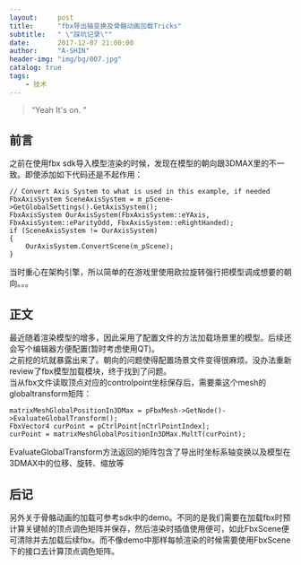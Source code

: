 ```yaml
---
layout:     post
title:      "fbx导出轴变换及骨骼动画加载Tricks"
subtitle:   " \"踩坑记录\""
date:       2017-12-07 21:00:00
author:     "A-SHIN"
header-img: "img/bg/007.jpg"
catalog: true
tags:
    - 技术
---
```


> “Yeah It's on. ”


## 前言
之前在使用fbx sdk导入模型渲染的时候，发现在模型的朝向跟3DMAX里的不一致。即使添加如下代码还是不起作用：
```
// Convert Axis System to what is used in this example, if needed
FbxAxisSystem SceneAxisSystem = m_pScene->GetGlobalSettings().GetAxisSystem();
FbxAxisSystem OurAxisSystem(FbxAxisSystem::eYAxis, FbxAxisSystem::eParityOdd, FbxAxisSystem::eRightHanded);
if (SceneAxisSystem != OurAxisSystem)
{
	OurAxisSystem.ConvertScene(m_pScene);
}
```
当时重心在架构引擎，所以简单的在游戏里使用欧拉旋转强行把模型调成想要的朝向。。。
## 正文
最近随着渲染模型的增多，因此采用了配置文件的方法加载场景里的模型。后续还会写个编辑器方便配置(暂时考虑使用QT)。  
之前挖的坑就暴露出来了。朝向的问题使得配置场景文件变得很麻烦。没办法重新review了fbx模型加载模块，终于找到了问题。  
当从fbx文件读取顶点对应的controlpoint坐标保存后，需要乘这个mesh的globaltransform矩阵：
```
matrixMeshGlobalPositionIn3DMax = pFbxMesh->GetNode()->EvaluateGlobalTransform();
FbxVector4 curPoint = pCtrlPoint[nCtrlPointIndex];
curPoint = matrixMeshGlobalPositionIn3DMax.MultT(curPoint);
```
EvaluateGlobalTransform方法返回的矩阵包含了导出时坐标系轴变换以及模型在3DMAX中的位移、旋转、缩放等
## 后记
另外关于骨骼动画的加载可参考sdk中的demo。不同的是我们需要在加载fbx时预计算关键帧的顶点调色矩阵并保存，然后渲染时插值使用便可，如此FbxScene便可清除并去加载后续fbx。而不像demo中那样每帧渲染的时候需要使用FbxScene下的接口去计算顶点调色矩阵。